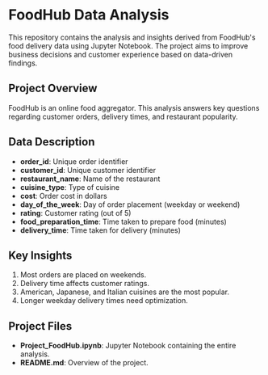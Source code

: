 # FoodHub Data Analysis

This repository contains the analysis and insights derived from FoodHub's food delivery data using Jupyter Notebook. The project aims to improve business decisions and customer experience based on data-driven findings.

## Project Overview
FoodHub is an online food aggregator. This analysis answers key questions regarding customer orders, delivery times, and restaurant popularity.

## Data Description
- **order_id**: Unique order identifier
- **customer_id**: Unique customer identifier
- **restaurant_name**: Name of the restaurant
- **cuisine_type**: Type of cuisine
- **cost**: Order cost in dollars
- **day_of_the_week**: Day of order placement (weekday or weekend)
- **rating**: Customer rating (out of 5)
- **food_preparation_time**: Time taken to prepare food (minutes)
- **delivery_time**: Time taken for delivery (minutes)

## Key Insights
1. Most orders are placed on weekends.
2. Delivery time affects customer ratings.
3. American, Japanese, and Italian cuisines are the most popular.
4. Longer weekday delivery times need optimization.

## Project Files
- **Project_FoodHub.ipynb**: Jupyter Notebook containing the entire analysis.
- **README.md**: Overview of the project.


